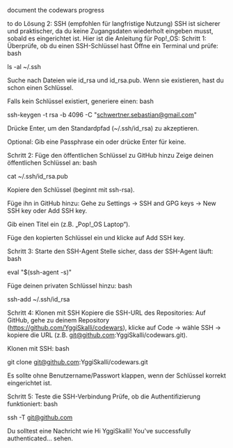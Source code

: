 document the codewars progress





to do
Lösung 2: SSH (empfohlen für langfristige Nutzung)
SSH ist sicherer und praktischer, da du keine Zugangsdaten wiederholt eingeben musst, sobald es eingerichtet ist. Hier ist die Anleitung für Pop!_OS:
Schritt 1: Überprüfe, ob du einen SSH-Schlüssel hast
Öffne ein Terminal und prüfe:
bash

ls -al ~/.ssh

Suche nach Dateien wie id_rsa und id_rsa.pub. Wenn sie existieren, hast du schon einen Schlüssel.

Falls kein Schlüssel existiert, generiere einen:
bash

ssh-keygen -t rsa -b 4096 -C "schwertner.sebastian@gmail.com"

Drücke Enter, um den Standardpfad (~/.ssh/id_rsa) zu akzeptieren.

Optional: Gib eine Passphrase ein oder drücke Enter für keine.

Schritt 2: Füge den öffentlichen Schlüssel zu GitHub hinzu
Zeige deinen öffentlichen Schlüssel an:
bash

cat ~/.ssh/id_rsa.pub

Kopiere den Schlüssel (beginnt mit ssh-rsa).

Füge ihn in GitHub hinzu:
Gehe zu Settings → SSH and GPG keys → New SSH key oder Add SSH key.

Gib einen Titel ein (z.B. „Pop!_OS Laptop“).

Füge den kopierten Schlüssel ein und klicke auf Add SSH key.

Schritt 3: Starte den SSH-Agent
Stelle sicher, dass der SSH-Agent läuft:
bash

eval "$(ssh-agent -s)"

Füge deinen privaten Schlüssel hinzu:
bash

ssh-add ~/.ssh/id_rsa

Schritt 4: Klonen mit SSH
Kopiere die SSH-URL des Repositories:
Auf GitHub, gehe zu deinem Repository (https://github.com/YggiSkalli/codewars), klicke auf Code → wähle SSH → kopiere die URL (z.B. git@github.com:YggiSkalli/codewars.git).

Klonen mit SSH:
bash

git clone git@github.com:YggiSkalli/codewars.git

Es sollte ohne Benutzername/Passwort klappen, wenn der Schlüssel korrekt eingerichtet ist.

Schritt 5: Teste die SSH-Verbindung
Prüfe, ob die Authentifizierung funktioniert:
bash

ssh -T git@github.com

Du solltest eine Nachricht wie Hi YggiSkalli! You've successfully authenticated... sehen.

